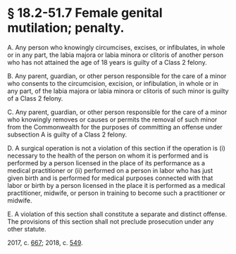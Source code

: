 # § 18.2-51.7 Female genital mutilation; penalty.

<p>A. Any person who knowingly circumcises, excises, or infibulates, in whole or in any part, the labia majora or labia minora or clitoris of another person who has not attained the age of 18 years is guilty of a Class 2 felony.</p><p>B. Any parent, guardian, or other person responsible for the care of a minor who consents to the circumcision, excision, or infibulation, in whole or in any part, of the labia majora or labia minora or clitoris of such minor is guilty of a Class 2 felony.</p><p>C. Any parent, guardian, or other person responsible for the care of a minor who knowingly removes or causes or permits the removal of such minor from the Commonwealth for the purposes of committing an offense under subsection A is guilty of a Class 2 felony.</p><p>D. A surgical operation is not a violation of this section if the operation is (i) necessary to the health of the person on whom it is performed and is performed by a person licensed in the place of its performance as a medical practitioner or (ii) performed on a person in labor who has just given birth and is performed for medical purposes connected with that labor or birth by a person licensed in the place it is performed as a medical practitioner, midwife, or person in training to become such a practitioner or midwife.</p><p>E. A violation of this section shall constitute a separate and distinct offense. The provisions of this section shall not preclude prosecution under any other statute.</p><p>2017, c. <a href='http://lis.virginia.gov/cgi-bin/legp604.exe?171+ful+CHAP0667'>667</a>; 2018, c. <a href='http://lis.virginia.gov/cgi-bin/legp604.exe?181+ful+CHAP0549'>549</a>.</p>